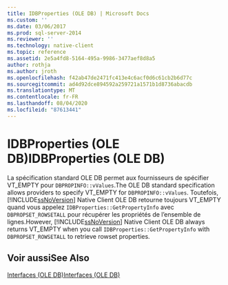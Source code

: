 ```yaml
---
title: IDBProperties (OLE DB) | Microsoft Docs
ms.custom: ''
ms.date: 03/06/2017
ms.prod: sql-server-2014
ms.reviewer: ''
ms.technology: native-client
ms.topic: reference
ms.assetid: 2e5a4fd8-5164-495a-9986-3477aef8d8a5
author: rothja
ms.author: jroth
ms.openlocfilehash: f42ab47de2471fc413e4c6acf0d6c61cb2b6d77c
ms.sourcegitcommit: ad4d92dce894592a259721a1571b1d8736abacdb
ms.translationtype: MT
ms.contentlocale: fr-FR
ms.lasthandoff: 08/04/2020
ms.locfileid: "87613441"
---
```

# <a name="idbproperties-ole-db"></a><span data-ttu-id="30803-102">IDBProperties (OLE DB)</span><span class="sxs-lookup"><span data-stu-id="30803-102">IDBProperties (OLE DB)</span></span>
  <span data-ttu-id="30803-103">La spécification standard OLE DB permet aux fournisseurs de spécifier VT_EMPTY pour `DBPROPINFO::vValues`.</span><span class="sxs-lookup"><span data-stu-id="30803-103">The OLE DB standard specification allows providers to specify VT_EMPTY for `DBPROPINFO::vValues`.</span></span> <span data-ttu-id="30803-104">Toutefois, [!INCLUDE[ssNoVersion](../../includes/ssnoversion-md.md)] Native Client OLE DB retourne toujours VT_EMPTY quand vous appelez `IDBProperties::GetPropertyInfo` avec `DBPROPSET_ROWSETALL` pour récupérer les propriétés de l’ensemble de lignes.</span><span class="sxs-lookup"><span data-stu-id="30803-104">However, [!INCLUDE[ssNoVersion](../../includes/ssnoversion-md.md)] Native Client OLE DB always returns VT_EMPTY when you call `IDBProperties::GetPropertyInfo` with `DBPROPSET_ROWSETALL` to retrieve rowset properties.</span></span>  
  
## <a name="see-also"></a><span data-ttu-id="30803-105">Voir aussi</span><span class="sxs-lookup"><span data-stu-id="30803-105">See Also</span></span>  
 [<span data-ttu-id="30803-106">Interfaces &#40;OLE DB&#41;</span><span class="sxs-lookup"><span data-stu-id="30803-106">Interfaces &#40;OLE DB&#41;</span></span>](../../database-engine/dev-guide/interfaces-ole-db.md)  
  
  
